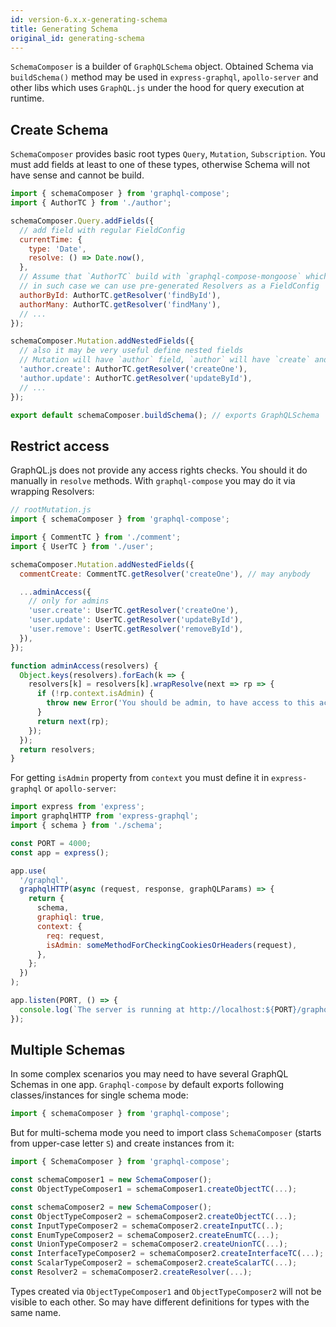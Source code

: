 ```yaml
---
id: version-6.x.x-generating-schema
title: Generating Schema
original_id: generating-schema
---
```


`SchemaComposer` is a builder of `GraphQLSchema` object. Obtained Schema via `buildSchema()` method may be used in `express-graphql`, `apollo-server` and other libs which uses `GraphQL.js` under the hood for query execution at runtime.

## Create Schema

`SchemaComposer` provides basic root types `Query`, `Mutation`, `Subscription`. You must add fields at least to one of these types, otherwise Schema will not have sense and cannot be build.

```js
import { schemaComposer } from 'graphql-compose';
import { AuthorTC } from './author';

schemaComposer.Query.addFields({
  // add field with regular FieldConfig
  currentTime: {
    type: 'Date',
    resolve: () => Date.now(),
  },
  // Assume that `AuthorTC` build with `graphql-compose-mongoose` which has CRUD resolvers
  // in such case we can use pre-generated Resolvers as a FieldConfig
  authorById: AuthorTC.getResolver('findById'),
  authorMany: AuthorTC.getResolver('findMany'),
  // ...
});

schemaComposer.Mutation.addNestedFields({
  // also it may be very useful define nested fields
  // Mutation will have `author` field, `author` will have `create` and `update` fields inside
  'author.create': AuthorTC.getResolver('createOne'),
  'author.update': AuthorTC.getResolver('updateById'),
  // ...
});

export default schemaComposer.buildSchema(); // exports GraphQLSchema
```

## Restrict access

GraphQL.js does not provide any access rights checks. You should it do manually in `resolve` methods. With `graphql-compose` you may do it via wrapping Resolvers:

```js
// rootMutation.js
import { schemaComposer } from 'graphql-compose';

import { CommentTC } from './comment';
import { UserTC } from './user';

schemaComposer.Mutation.addNestedFields({
  commentCreate: CommentTC.getResolver('createOne'), // may anybody

  ...adminAccess({
    // only for admins
    'user.create': UserTC.getResolver('createOne'),
    'user.update': UserTC.getResolver('updateById'),
    'user.remove': UserTC.getResolver('removeById'),
  }),
});

function adminAccess(resolvers) {
  Object.keys(resolvers).forEach(k => {
    resolvers[k] = resolvers[k].wrapResolve(next => rp => {
      if (!rp.context.isAdmin) {
        throw new Error('You should be admin, to have access to this action.');
      }
      return next(rp);
    });
  });
  return resolvers;
}
```

For getting `isAdmin` property from `context` you must define it in `express-graphql` or `apollo-server`:

```js
import express from 'express';
import graphqlHTTP from 'express-graphql';
import { schema } from './schema';

const PORT = 4000;
const app = express();

app.use(
  '/graphql',
  graphqlHTTP(async (request, response, graphQLParams) => {
    return {
      schema,
      graphiql: true,
      context: {
        req: request,
        isAdmin: someMethodForCheckingCookiesOrHeaders(request),
      },
    };
  })
);

app.listen(PORT, () => {
  console.log(`The server is running at http://localhost:${PORT}/graphql`);
});
```

## Multiple Schemas

In some complex scenarios you may need to have several GraphQL Schemas in one app. `Graphql-compose` by default exports following classes/instances for single schema mode:

```js
import { schemaComposer } from 'graphql-compose';
```

But for multi-schema mode you need to import class `SchemaComposer` (starts from upper-case letter `S`) and create instances from it:

```js
import { SchemaComposer } from 'graphql-compose';

const schemaComposer1 = new SchemaComposer();
const ObjectTypeComposer1 = schemaComposer1.createObjectTC(...);

const schemaComposer2 = new SchemaComposer();
const ObjectTypeComposer2 = schemaComposer2.createObjectTC(...);
const InputTypeComposer2 = schemaComposer2.createInputTC(..);
const EnumTypeComposer2 = schemaComposer2.createEnumTC(...);
const UnionTypeComposer2 = schemaComposer2.createUnionTC(...);
const InterfaceTypeComposer2 = schemaComposer2.createInterfaceTC(...);
const ScalarTypeComposer2 = schemaComposer2.createScalarTC(...);
const Resolver2 = schemaComposer2.createResolver(...);
```

Types created via `ObjectTypeComposer1` and `ObjectTypeComposer2` will not be visible to each other. So may have different definitions for types with the same name.
